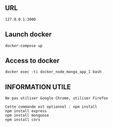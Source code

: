 ## URL
```
127.0.0.1:3000
```

## Launch docker
```
docker-compose up
```

## Access to docker
```
docker exec -ti docker_node_mongo_app_1 bash
```

## INFORMATION UTILE
```
Ne pas utiliser Google Chrome, utiliser Firefox

Cette commande est optionnel : npm install
npm install express
npm install mongoose
npm install cors
```
